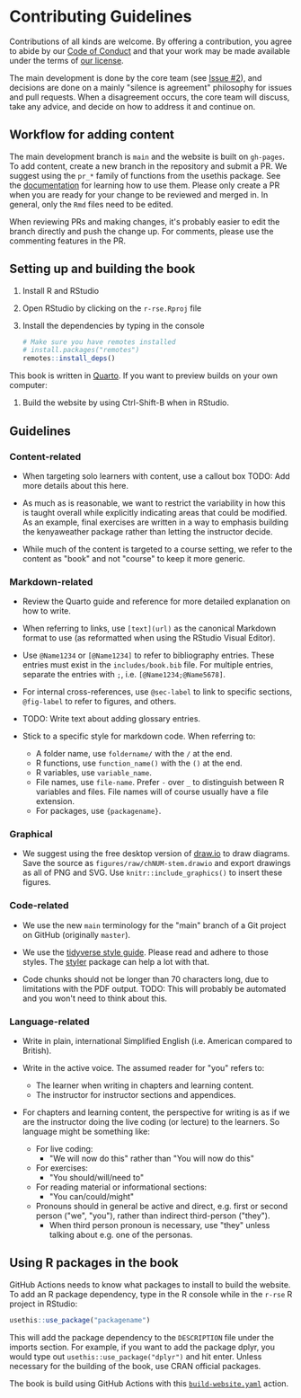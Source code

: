 # Contributing Guidelines

Contributions of all kinds are welcome. By offering a contribution, you
agree to abide by our [Code of Conduct](CODE_OF_CONDUCT.md) and that
your work may be made available under the terms of [our
license](LICENSE.md).

The main development is done by the core team (see [Issue
#2](https://github.com/merely-useful/r-rse/issues/2)), and decisions are
done on a mainly "silence is agreement" philosophy for issues and pull
requests. When a disagreement occurs, the core team will discuss, take
any advice, and decide on how to address it and continue on.

## Workflow for adding content

The main development branch is `main` and the website is built on
`gh-pages`. To add content, create a new branch in the repository and
submit a PR. We suggest using the `pr_*` family of functions from the
usethis package. See the
[documentation](https://usethis.r-lib.org/articles/articles/pr-functions.html)
for learning how to use them. Please only create a PR when you are ready
for your change to be reviewed and merged in. In general, only the `Rmd`
files need to be edited.

When reviewing PRs and making changes, it's probably easier to edit the
branch directly and push the change up. For comments, please use the
commenting features in the PR.

## Setting up and building the book

1.  Install R and RStudio

2.  Open RStudio by clicking on the `r-rse.Rproj` file

3.  Install the dependencies by typing in the console

    ``` r
    # Make sure you have remotes installed
    # install.packages("remotes")
    remotes::install_deps()
    ```

This book is written in [Quarto](https://quarto.org/). If you want to
preview builds on your own computer:

1.  Build the website by using Ctrl-Shift-B when in RStudio.

## Guidelines

### Content-related

-   When targeting solo learners with content, use a callout box TODO:
    Add more details about this here.

-   As much as is reasonable, we want to restrict the variability in how
    this is taught overall while explicitly indicating areas that could
    be modified. As an example, final exercises are written in a way to
    emphasis building the kenyaweather package rather than letting the
    instructor decide.

-   While much of the content is targeted to a course setting, we refer
    to the content as "book" and not "course" to keep it more generic.

### Markdown-related

-   Review the Quarto guide and reference for more detailed explanation
    on how to write.

-   When referring to links, use `[text](url)` as the canonical Markdown
    format to use (as reformatted when using the RStudio Visual Editor).

-   Use `@Name1234` or `[@Name1234]` to refer to bibliography entries.
    These entries must exist in the `includes/book.bib` file. For
    multiple entries, separate the entries with `;`, i.e.
    `[@Name1234;@Name5678]`.

-   For internal cross-references, use `@sec-label` to link to specific
    sections, `@fig-label` to refer to figures, and others.

-   TODO: Write text about adding glossary entries.

-   Stick to a specific style for markdown code. When referring to:

    -   A folder name, use `foldername/` with the `/` at the end.
    -   R functions, use `function_name()` with the `()` at the end.
    -   R variables, use `variable_name`.
    -   File names, use `file-name`. Prefer `-` over `_` to distinguish
        between R variables and files. File names will of course usually
        have a file extension.
    -   For packages, use `{packagename}`.

### Graphical

-   We suggest using the free desktop version of
    [draw.io](https://www.draw.io/) to draw diagrams. Save the source as
    `figures/raw/chNUM-stem.drawio` and export drawings as all of PNG
    and SVG. Use `knitr::include_graphics()` to insert these figures.

### Code-related

-   We use the new `main` terminology for the "main" branch of a Git
    project on GitHub (originally `master`).

-   We use the [tidyverse style guide](https://style.tidyverse.org/).
    Please read and adhere to those styles. The
    [styler](https://styler.r-lib.org/) package can help a lot with
    that.

-   Code chunks should not be longer than 70 characters long, due to
    limitations with the PDF output. TODO: This will probably be
    automated and you won't need to think about this.

### Language-related

-   Write in plain, international Simplified English (i.e. American
    compared to British).

-   Write in the active voice. The assumed reader for "you" refers to:

    -   The learner when writing in chapters and learning content.
    -   The instructor for instructor sections and appendices.

-   For chapters and learning content, the perspective for writing is as
    if we are the instructor doing the live coding (or lecture) to the
    learners. So language might be something like:

    -   For live coding:
        -   "We will now do this" rather than "You will now do this"
    -   For exercises:
        -   "You should/will/need to"
    -   For reading material or informational sections:
        -   "You can/could/might"
    -   Pronouns should in general be active and direct, e.g. first or
        second person ("we", "you"), rather than indirect third-person
        ("they").
        -   When third person pronoun is necessary, use "they" unless
            talking about e.g. one of the personas.

## Using R packages in the book

GitHub Actions needs to know what packages to install to build the
website. To add an R package dependency, type in the R console while in
the `r-rse` R project in RStudio:

``` r
usethis::use_package("packagename")
```

This will add the package dependency to the `DESCRIPTION` file under the
imports section. For example, if you want to add the package dplyr, you
would type out `usethis::use_package("dplyr")` and hit enter. Unless
necessary for the building of the book, use CRAN official packages.

The book is build using GitHub Actions with this
[`build-website.yaml`](.github/workflows/build-website.yaml) action.

